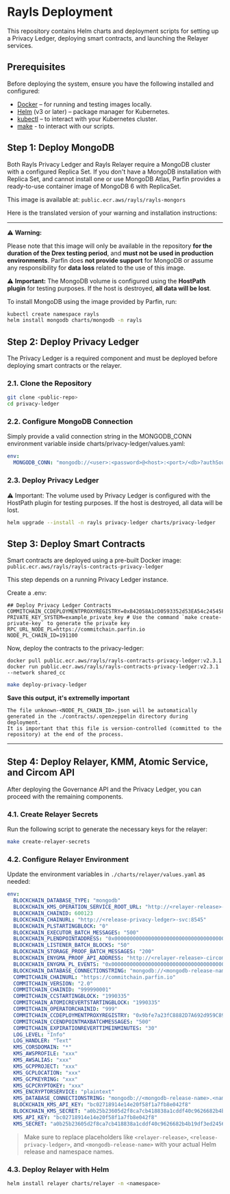 # Rayls Deployment

This repository contains Helm charts and deployment scripts for setting up a Privacy Ledger, deploying smart contracts, and launching the Relayer services.

## Prerequisites

Before deploying the system, ensure you have the following installed and configured:

- [Docker](https://www.docker.com/) – for running and testing images locally.
- [Helm](https://helm.sh/) (v3 or later) – package manager for Kubernetes.
- [kubectl](https://kubernetes.io/docs/tasks/tools/) – to interact with your Kubernetes cluster.
- [make](https://www.gnu.org/software/make/) - to interact with our scripts.

## Step 1: Deploy MongoDB

Both Rayls Privacy Ledger and Rayls Relayer require a MongoDB cluster with a configured Replica Set.
If you don't have a MongoDB installation with Replica Set, and cannot install one or use MongoDB Atlas, Parfin provides a ready-to-use container image of MongoDB 6 with ReplicaSet.

This image is available at:
`public.ecr.aws/rayls/rayls-mongors`

Here is the translated version of your warning and installation instructions:

---

⚠️ **Warning:**

Please note that this image will only be available in the repository **for the duration of the Drex testing period**, and **must not be used in production environments**.
Parfin does **not provide support** for MongoDB or assume any responsibility for **data loss** related to the use of this image.

⚠️ **Important:** The MongoDB volume is configured using the **HostPath plugin** for testing purposes.
If the host is destroyed, **all data will be lost**.

To install MongoDB using the image provided by Parfin, run:

```bash
kubectl create namespace rayls
helm install mongodb charts/mongodb -n rayls
```

## Step 2: Deploy Privacy Ledger

The Privacy Ledger is a required component and must be deployed before deploying smart contracts or the relayer.

### 2.1. Clone the Repository

```bash
git clone <public-repo>
cd privacy-ledger
```

### 2.2. Configure MongoDB Connection
Simply provide a valid connection string in the MONGODB_CONN environment variable inside charts/privacy-ledger/values.yaml:

```yaml
env:
  MONGODB_CONN: "mongodb://<user>:<password>@<host>:<port>/<db>?authSource=admin"
```

### 2.3. Deploy Privacy Ledger

⚠️ Important: The volume used by Privacy Ledger is configured with the HostPath plugin for testing purposes.
If the host is destroyed, all data will be lost.


```bash
helm upgrade --install -n rayls privacy-ledger charts/privacy-ledger
```

## Step 3: Deploy Smart Contracts

Smart contracts are deployed using a pre-built Docker image:
`public.ecr.aws/rayls/rayls-contracts-privacy-ledger`

This step depends on a running Privacy Ledger instance.

Create a .env:
```
## Deploy Privacy Ledger Contracts
COMMITCHAIN_CCDEPLOYMENTPROXYREGISTRY=0xB42058A1cD0593352d53EA54c24545F2a0bD4131
PRIVATE_KEY_SYSTEM=example_private_key # Use the command `make create-private-key` to generate the private key
RPC_URL_NODE_PL=https://commitchain.parfin.io
NODE_PL_CHAIN_ID=191100
```

Now, deploy the contracts to the privacy-ledger:
```
docker pull public.ecr.aws/rayls/rayls-contracts-privacy-ledger:v2.3.1
docker run public.ecr.aws/rayls/rayls-contracts-privacy-ledger:v2.3.1 --network shared_cc
```

```sh
make deploy-privacy-ledger
```

**Save this output, it's extremelly important**

```
The file unknown-<NODE_PL_CHAIN_ID>.json will be automatically generated in the ./contracts/.openzeppelin directory during deployment.
It is important that this file is version-controlled (committed to the repository) at the end of the process.
```

---

## Step 4: Deploy Relayer, KMM, Atomic Service, and Circom API

After deploying the Governance API and the Privacy Ledger, you can proceed with the remaining components.

### 4.1. Create Relayer Secrets

Run the following script to generate the necessary keys for the relayer:

```bash
make create-relayer-secrets
```

### 4.2. Configure Relayer Environment

Update the environment variables in `./charts/relayer/values.yaml` as needed:

```yaml
env:
  BLOCKCHAIN_DATABASE_TYPE: "mongodb"
  BLOCKCHAIN_KMS_OPERATION_SERVICE_ROOT_URL: "http://<relayer-release>-kmm-svc:8080"
  BLOCKCHAIN_CHAINID: 600123
  BLOCKCHAIN_CHAINURL: "http://<release-privacy-ledger>-svc:8545"
  BLOCKCHAIN_PLSTARTINGBLOCK: "0"
  BLOCKCHAIN_EXECUTOR_BATCH_MESSAGES: "500"
  BLOCKCHAIN_PLENDPOINTADDRESS: "0x0000000000000000000000000000000000000000"
  BLOCKCHAIN_LISTENER_BATCH_BLOCKS: "50"
  BLOCKCHAIN_STORAGE_PROOF_BATCH_MESSAGES: "200"
  BLOCKCHAIN_ENYGMA_PROOF_API_ADDRESS: "http://<relayer-release>-circomapi-svc:3000"
  BLOCKCHAIN_ENYGMA_PL_EVENTS: "0x0000000000000000000000000000000000000000"
  BLOCKCHAIN_DATABASE_CONNECTIONSTRING: "mongodb://<mongodb-release-name>.<namespace>.svc.cluster.local:27017/admin?directConnection=true&replicaSet=rs0"
  COMMITCHAIN_CHAINURL: "https://commitchain.parfin.io"
  COMMITCHAIN_VERSION: "2.0"
  COMMITCHAIN_CHAINID: "999990001"
  COMMITCHAIN_CCSTARTINGBLOCK: "1990335"
  COMMITCHAIN_ATOMICREVERTSTARTINGBLOCK: "1990335"
  COMMITCHAIN_OPERATORCHAINID: "999"
  COMMITCHAIN_CCDEPLOYMENTPROXYREGISTRY: "0x9bfe7a23fC8882D7A692d959C89c0c2A7266bfED"
  COMMITCHAIN_CCENDPOINTMAXBATCHMESSAGES: "500"
  COMMITCHAIN_EXPIRATIONREVERTTIMEINMINUTES: "30"
  LOG_LEVEL: "Info"
  LOG_HANDLER: "Text"
  KMS_CORSDOMAIN: "*"
  KMS_AWSPROFILE: "xxx"
  KMS_AWSALIAS: "xxx"
  KMS_GCPPROJECT: "xxx"
  KMS_GCPLOCATION: "xxx"
  KMS_GCPKEYRING: "xxx"
  KMS_GCPCRYPTOKEY: "xxx"
  KMS_ENCRYPTORSERVICE: "plaintext"
  KMS_DATABASE_CONNECTIONSTRING: "mongodb://<mongodb-release-name>.<namespace>.svc.cluster.local:27017/admin?directConnection=true&replicaSet=rs0"
  BLOCKCHAIN_KMS_API_KEY: "bc02718914e14e20f58f1a7fb8e042f8"
  BLOCKCHAIN_KMS_SECRET: "a0b25b23605d2f8ca7cb418838a1cddf40c9626682b4b19df3ed245681cc6a5a"
  KMS_API_KEY: "bc02718914e14e20f58f1a7fb8e042f8"
  KMS_SECRET: "a0b25b23605d2f8ca7cb418838a1cddf40c9626682b4b19df3ed245681cc6a5a"
```

> Make sure to replace placeholders like `<relayer-release>`, `<release-privacy-ledger>`, and `<mongodb-release-name>` with your actual Helm release and namespace names.

### 4.3. Deploy Relayer with Helm

```bash
helm install relayer charts/relayer -n <namespace>
```